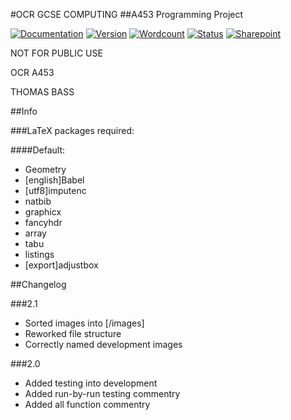 #OCR GCSE COMPUTING
##A453 Programming Project

[![Documentation](https://img.shields.io/badge/documentation-working-draft-3-red.svg)]()
[![Version](https://img.shields.io/badge/version-2.1-brightgreen.svg)](https://github.com/electric-blue-green/GSCE-Coursework-Python-GTIN/releases)
[![Wordcount](https://img.shields.io/badge/wordcount-1730-brightgreen.svg)](http://app.uio.no/ifi/texcount/online.php)
[![Status](https://img.shields.io/badge/status-pre--release-red.svg)]()
[![Sharepoint](https://img.shields.io/badge/sharepoint-ComputingCoursework-8158f9.svg?style=social)](https://tasks.office.com/rgshw.onmicrosoft.com/en-GB/Home/PlanViews/3Kba8GTx70Cn-PL5xPL38ZYAAMD1)






NOT FOR PUBLIC USE

OCR A453

THOMAS BASS

##Info

###LaTeX packages required:

####Default:

* Geometry
* [english]Babel
* [utf8]imputenc
* natbib
* graphicx
* fancyhdr
* array
* tabu
* listings
* [export]adjustbox


##Changelog

###2.1

* Sorted images into [/images]
* Reworked file structure
* Correctly named development images

###2.0

* Added testing into development
* Added run-by-run testing commentry
* Added all function commentry



